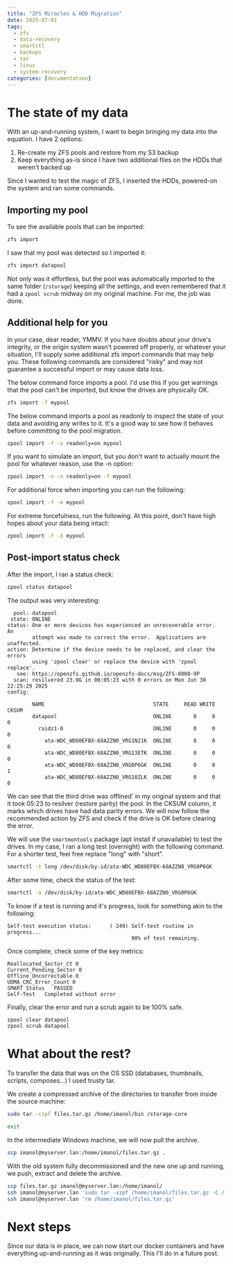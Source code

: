 ```yaml
---
title: "ZFS Miracles & HDD Migration"
date: 2025-07-01
tags:
  - zfs
  - data-recovery
  - smartctl
  - backups
  - tar
  - linux
  - system-recovery
categories: [documentation]
---
```


# The state of my data

With an up-and-running system, I want to begin bringing my data into the equation. I have 2 options:

1. Re-create my ZFS pools and restore from my S3 backup
2. Keep everything as-is since I have two additional files on the HDDs that weren't backed up

Since I wanted to test the magic of ZFS, I inserted the HDDs, powered-on the system and ran some commands.

## Importing my pool

To see the available pools that can be imported:

```bash
zfs import
```

I saw that my pool was detected so I imported it:

```bash
zfs import datapool
```

Not only was it effortless, but the pool was automatically imported to the same folder (`/storage`) keeping all the settings, and even remembered that it had a `zpool scrub` midway on my original machine. For me, the job was done.

## Additional help for you

In your case, dear reader, YMMV. If you have doubts about your drive's integrity, or the origin system wasn't powered off properly, or whatever your situation, I'll supply some additional zfs import commands that may help you. These following commands are considered "risky" and may not guarantee a successful import or may cause data loss.

The below command force imports a pool. I'd use this if you get warnings that the pool can't be imported, but know the drives are physically OK.

```bash
zfs import -f mypool
```

The below command imports a pool as readonly to inspect the state of your data and avoiding any writes to it. It's a good way to see how it behaves before committing to the pool migration.

```bash
zpool import -f -o readonly=on mypool
```

If you want to simulate an import, but you don't want to actually mount the pool for whatever reason, use the -n option:

```bash
zpool import -n -o readonly=on -f mypool
```

For additional force when importing you can run the following:

```bash
zpool import -f -m mypool
```

For extreme forcefulness, run the following. At this point, don't have high hopes about your data being intact:

```bash
zpool import -f -X mypool
```

## Post-import status check

After the import, I ran a status check:

```bash
zpool status datapool
```

The output was very interesting:

```text
  pool: datapool
 state: ONLINE
status: One or more devices has experienced an unrecoverable error.  An
        attempt was made to correct the error.  Applications are unaffected.
action: Determine if the device needs to be replaced, and clear the errors
        using 'zpool clear' or replace the device with 'zpool replace'.
   see: https://openzfs.github.io/openzfs-docs/msg/ZFS-8000-9P
  scan: resilvered 23.9G in 00:05:23 with 0 errors on Mon Jun 30 22:25:29 2025
config:

        NAME                                   STATE     READ WRITE CKSUM
        datapool                               ONLINE       0     0     0
          raidz1-0                             ONLINE       0     0     0
            ata-WDC_WD80EFBX-68AZZN0_VRG1N21K  ONLINE       0     0     0
            ata-WDC_WD80EFBX-68AZZN0_VRG13ETK  ONLINE       0     0     0
            ata-WDC_WD80EFBX-68AZZN0_VRG0P6GK  ONLINE       0     0     1
            ata-WDC_WD80EFBX-68AZZN0_VRG10ZLK  ONLINE       0     0     0
```

We can see that the third drive was offlined' in my original system and that it took 05:23 to resilver (restore parity) the pool. In the CKSUM column, it marks which drives have had data parity errors. We will now follow the recommended action by ZFS and check if the drive is OK before clearing the error.

We will use the `smartmontools` package (apt install if unavailable) to test the drives. In my case, I ran a long test (overnight) with the following command. For a shorter test, feel free replace "long" with "short".

```bash
smartctl -t long /dev/disk/by-id/ata-WDC_WD80EFBX-68AZZN0_VRG0P6GK
```

After some time, check the status of the test:

```bash
smartctl -a /dev/disk/by-id/ata-WDC_WD80EFBX-68AZZN0_VRG0P6GK
```

To know if a test is running and it's progress, look for something akin to the following:

```text
Self-test execution status:      ( 249) Self-test routine in progress...
                                        90% of test remaining.
```

Once complete, check some of the key metrics:

```text
Reallocated_Sector_Ct 0
Current_Pending_Sector 0
Offline_Uncorrectable 0
UDMA_CRC_Error_Count 0
SMART Status   PASSED
Self-Test   Completed without error
```

Finally, clear the error and run a scrub again to be 100% safe.

```bash
zpool clear datapool
zpool scrub datapool
```

# What about the rest?

To transfer the data that was on the OS SSD (databases, thumbnails, scripts, composes...) I used trusty tar.

We create a compressed archive of the directories to transfer from inside the source machine:

```bash
sudo tar -czpf files.tar.gz /home/imanol/bin /storage-core

exit
```

In the intermediate Windows machine, we will now pull the archive.

```bash
scp imanol@myserver.lan:/home/imanol/files.tar.gz .
```

With the old system fully decommissioned and the new one up and running, we push, extract and delete the archive.

```bash
scp files.tar.gz imanol@myserver.lan:/home/imanol/
ssh imanol@myserver.lan 'sudo tar -xzpf /home/imanol/files.tar.gz -C /'
ssh imanol@myserver.lan 'rm /home/imanol/files.tar.gz'
```

# Next steps

Since our data is in place, we can now start our docker containers and have everything up-and-running as it was originally. This I'll do in a future post.
